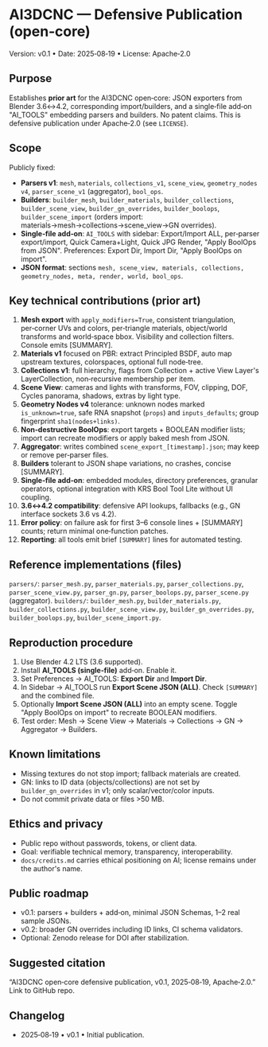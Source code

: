 # AI3DCNC — Defensive Publication (open‑core)

Version: v0.1 • Date: 2025‑08‑19  • License: Apache‑2.0

## Purpose

Establishes **prior art** for the AI3DCNC open‑core: JSON exporters from Blender 3.6↔4.2, corresponding import/builders, and a single‑file add‑on "AI\_TOOLS" embedding parsers and builders. No patent claims. This is defensive publication under Apache‑2.0 (see `LICENSE`).

## Scope

Publicly fixed:

* **Parsers v1**: `mesh`, `materials`, `collections_v1`, `scene_view`, `geometry_nodes v4`, `parser_scene_v1` (aggregator), `bool_ops`.
* **Builders**: `builder_mesh`, `builder_materials`, `builder_collections`, `builder_scene_view`, `builder_gn_overrides`, `builder_boolops`, `builder_scene_import` (orders import: materials→mesh→collections→scene\_view→GN overrides).
* **Single‑file add‑on**: `AI_TOOLS` with sidebar: Export/Import ALL, per‑parser export/import, Quick Camera+Light, Quick JPG Render, "Apply BoolOps from JSON". Preferences: Export Dir, Import Dir, "Apply BoolOps on import".
* **JSON format**: sections `mesh, scene_view, materials, collections, geometry_nodes, meta, render, world, bool_ops`.

## Key technical contributions (prior art)

1. **Mesh export** with `apply_modifiers=True`, consistent triangulation, per‑corner UVs and colors, per‑triangle materials, object/world transforms and world‑space bbox. Visibility and collection filters. Console emits \[SUMMARY].
2. **Materials v1** focused on PBR: extract Principled BSDF, auto map upstream textures, colorspaces, optional full node‑tree.
3. **Collections v1**: full hierarchy, flags from Collection + active View Layer's LayerCollection, non‑recursive membership per item.
4. **Scene View**: cameras and lights with transforms, FOV, clipping, DOF, Cycles panorama, shadows, extras by light type.
5. **Geometry Nodes v4** tolerance: unknown nodes marked `is_unknown=true`, safe RNA snapshot (`props`) and `inputs_defaults`; group fingerprint `sha1(nodes+links)`.
6. **Non‑destructive BoolOps**: export targets + BOOLEAN modifier lists; import can recreate modifiers or apply baked mesh from JSON.
7. **Aggregator**: writes combined `scene_export_[timestamp].json`; may keep or remove per‑parser files.
8. **Builders** tolerant to JSON shape variations, no crashes, concise \[SUMMARY].
9. **Single‑file add‑on**: embedded modules, directory preferences, granular operators, optional integration with KRS Bool Tool Lite without UI coupling.
10. **3.6↔4.2 compatibility**: defensive API lookups, fallbacks (e.g., GN interface sockets 3.6 vs 4.2).
11. **Error policy**: on failure ask for first 3–6 console lines + \[SUMMARY] counts; return minimal one‑function patches.
12. **Reporting**: all tools emit brief `[SUMMARY]` lines for automated testing.

## Reference implementations (files)

`parsers/`: `parser_mesh.py`, `parser_materials.py`, `parser_collections.py`, `parser_scene_view.py`, `parser_gn.py`, `parser_boolops.py`, `parser_scene.py` (aggregator).
`builders/`: `builder_mesh.py`, `builder_materials.py`, `builder_collections.py`, `builder_scene_view.py`, `builder_gn_overrides.py`, `builder_boolops.py`, `builder_scene_import.py`.

## Reproduction procedure

1. Use Blender 4.2 LTS (3.6 supported).
2. Install **AI\_TOOLS (single‑file)** add‑on. Enable it.
3. Set Preferences → AI\_TOOLS: **Export Dir** and **Import Dir**.
4. In Sidebar → AI\_TOOLS run **Export Scene JSON (ALL)**. Check `[SUMMARY]` and the combined file.
5. Optionally **Import Scene JSON (ALL)** into an empty scene. Toggle "Apply BoolOps on import" to recreate BOOLEAN modifiers.
6. Test order: Mesh → Scene View → Materials → Collections → GN → Aggregator → Builders.

## Known limitations

* Missing textures do not stop import; fallback materials are created.
* GN: links to ID data (objects/collections) are not set by `builder_gn_overrides` in v1; only scalar/vector/color inputs.
* Do not commit private data or files >50 MB.

## Ethics and privacy

* Public repo without passwords, tokens, or client data.
* Goal: verifiable technical memory, transparency, interoperability.
* `docs/credits.md` carries ethical positioning on AI; license remains under the author's name.

## Public roadmap

* v0.1: parsers + builders + add‑on, minimal JSON Schemas, 1–2 real sample JSONs.
* v0.2: broader GN overrides including ID links, CI schema validators.
* Optional: Zenodo release for DOI after stabilization.

## Suggested citation

“AI3DCNC open‑core defensive publication, v0.1, 2025‑08‑19, Apache‑2.0.” Link to GitHub repo.

## Changelog

* 2025‑08‑19 • v0.1 • Initial publication.
